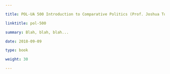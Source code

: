 ```yaml
---

title: POL-UA 500 Introduction to Comparative Politics (Prof. Joshua Tucker)

linktitle: pol-500

summary: Blah, blah, blah...

date: 2018-09-09

type: book

weight: 30

---
```

